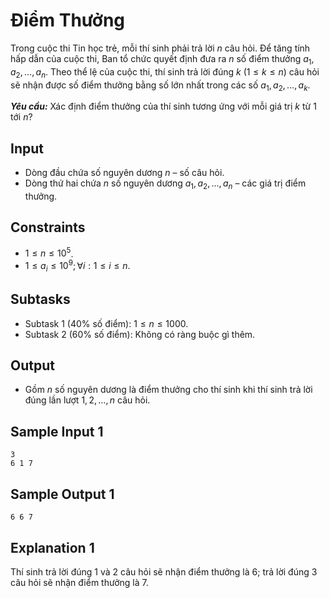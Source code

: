 # Điểm Thưởng

Trong cuộc thi Tin học trẻ, mỗi thí sinh phải trả lời $n$ câu hỏi. Để tăng tính hấp dẫn của cuộc thi, Ban tổ chức quyết định đưa ra $n$ số điểm thưởng $a_1,a_2,\dots,a_n$. Theo thể lệ của cuộc thi, thí sinh trả lời đúng $k \ (1≤k≤n)$ câu hỏi sẽ nhận được số điểm thưởng bằng số lớn nhất trong các số $a_1,a_2,\dots,a_k$.

***Yêu cầu:*** Xác định điểm thưởng của thí sinh tương ứng với mỗi giá trị $k$ từ $1$ tới $n?$

## Input

- Dòng đầu chứa số nguyên dương $n$ – số câu hỏi.
- Dòng thứ hai chứa $n$ số nguyên dương $a_1,a_2,\dots,a_n$ – các giá trị điểm thưởng.

## Constraints

- $1≤n≤10^5$.
- $1≤a_i≤10^9; \forall i: 1 \le i \le n$.

## Subtasks

- Subtask $1$ ($40\%$ số điểm): $1 \le n \le 1000$.
- Subtask $2$ ($60\%$ số điểm): Không có ràng buộc gì thêm.

## Output

- Gồm $n$ số nguyên dương là điểm thưởng cho thí sinh khi thí sinh trả lời đúng lần lượt $1,2,\dots,n$ câu hỏi.

## Sample Input 1

```
3
6 1 7
```

## Sample Output 1

```
6 6 7
```

## Explanation 1

Thí sinh trả lời đúng $1$ và $2$ câu hỏi sẽ nhận điểm thưởng là $6;$ trả lời đúng $3$ câu hỏi sẽ nhận điểm thưởng là $7$.

